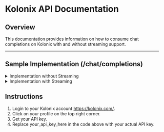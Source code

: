 # Kolonix API Documentation

## Overview

This documentation provides information on how to consume chat completions on Kolonix with and without streaming support.

---

## Sample Implementation (/chat/completions)

<details>
  <summary>Implementation without Streaming</summary>

  ```python
      import json
      import openai
      import requests
    
      # Set your OpenAI API key
      api_key = "your_api_key_here"
    
      # Set the base URL
      base_url = "https://kolonix.com/v1/"
    
      # Configure the OpenAI library to use the specified base URL
      openai.api_key = api_key
      openai.api_base = base_url
    
      try:
          response = openai.Chat.completions.create(
              model="4o-kol",
              messages=[{"role": "user", "content": "hi"}],
              temperature=1,
              top_p=1,
              max_tokens=150
          )
          # Print the response
          print("Response received:")
          print(response.choices[0].message['content'])
      except openai.OpenAIError as e:
          # Handle OpenAI API errors
          print(f"OpenAI API error: {e}")
      except requests.exceptions.RequestException as e:
          # Handle requests exceptions
          print(f"Request error: {e}")
      except Exception as e:
          # Handle any other exceptions
          print(f"An error occurred: {e}")
  ```
</details> 
<details> 
  <summary>Implementation with Streaming</summary>

  ```python
      import json
      import openai
      import requests
  
      # Set your OpenAI API key
      api_key = "your_api_key_here"
      
      # Set the base URL
      base_url = "https://kolonix.com/v1/"
      
      # Configure the OpenAI library to use the specified base URL
      openai.base_url = base_url
      openai.api_key = api_key
      
      try:
          response = openai.chat.completions.create(
              model="4o-kol",
              messages=[{"role": "user", "content": "hi"}],
              temperature=1,
              top_p=1,
              max_tokens=150,
              stream=True
          )
          # Print the response
          print("Response:", end=" ", flush=True)  # Start the response line
          for chunk in response:
              # Access content using object attributes
              if chunk.choices and chunk.choices[0].delta.content:
                  content = chunk.choices[0].delta.content
                  print(content, end="", flush=True)  # Print without newline
      
          print()  # Add a newline after the stream is complete
      except openai.OpenAIError as e:
          # Handle OpenAI API errors
          print(f"OpenAI API error: {e}")
      except requests.exceptions.RequestException as e:
          # Handle requests exceptions
          print(f"Request error: {e}")
      except Exception as e:
          # Handle any other exceptions
          print(f"An error occurred: {e}")
   ```
</details>


## Instructions
1. Login to your Kolonix account https://kolonix.com/.
2. Click on your profile on the top right corner.
3. Get your API key.
4. Replace your_api_key_here in the code above with your actual API key.





